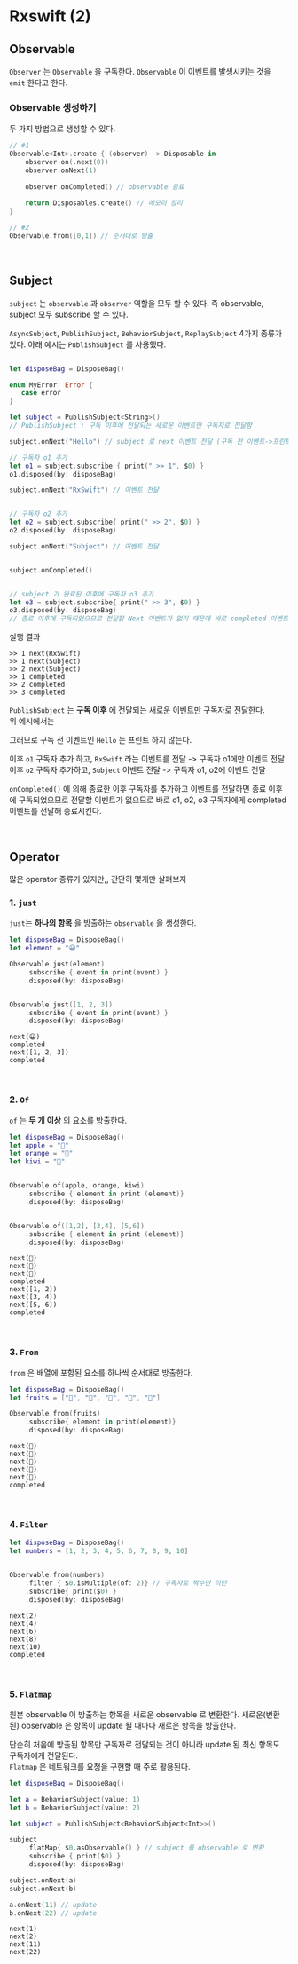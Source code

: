 # Rxswift (2)

## Observable 

`Observer` 는 `Observable` 을 구독한다. 
`Observable` 이 이벤트를 발생시키는 것을 `emit` 한다고 한다.

### Observable 생성하기

두 가지 방법으로 생성할 수 있다. 

```swift
// #1
Observable<Int>.create { (observer) -> Disposable in
    observer.on(.next(0))
    observer.onNext(1)
    
    observer.onCompleted() // observable 종료
    
    return Disposables.create() // 메모리 정리
}

// #2
Observable.from([0,1]) // 순서대로 방출

```

<br/>


## Subject

`subject` 는 `observable` 과 `observer` 역할을 모두 할 수 있다.  즉 observable, subject 모두 
subscribe 할 수 있다.     

`AsyncSubject`, `PublishSubject`, `BehaviorSubject`, `ReplaySubject` 4가지 종류가 있다.  아래 예시는   `PublishSubject` 를 사용했다. 


```swift

let disposeBag = DisposeBag()

enum MyError: Error {
   case error
}

let subject = PublishSubject<String>()
// PublishSubject : 구독 이후에 전달되는 새로운 이벤트만 구독자로 전달함

subject.onNext("Hello") // subject 로 next 이벤트 전달 (구독 전 이벤트->프린트X)

// 구독자 o1 추가
let o1 = subject.subscribe { print(" >> 1", $0) }
o1.disposed(by: disposeBag)

subject.onNext("RxSwift") // 이벤트 전달


// 구독자 o2 추가
let o2 = subject.subscribe{ print(" >> 2", $0) }
o2.disposed(by: disposeBag)

subject.onNext("Subject") // 이벤트 전달


subject.onCompleted()


// subject 가 완료된 이후에 구독자 o3 추가
let o3 = subject.subscribe{ print(" >> 3", $0) }
o3.disposed(by: disposeBag)
// 종료 이후에 구독되었으므로 전달할 Next 이벤트가 없기 때문에 바로 completed 이벤트를 전달해 종료 시킴
```

실행 결과

```
>> 1 next(RxSwift)
>> 1 next(Subject)
>> 2 next(Subject)
>> 1 completed
>> 2 completed
>> 3 completed

```

`PublishSubject` 는 **구독 이후** 에 전달되는 새로운 이벤트만 구독자로 전달한다.     
위 예시에서는 

그러므로 구독 전 이벤트인  `Hello` 는 프린트 하지 않는다.

이후 `o1` 구독자 추가 하고, `RxSwift` 라는 이벤트를 전달  -> 구독자 o1에만 이벤트 전달    
이후 `o2` 구독자 추가하고, `Subject` 이벤트 전달 -> 구독자 o1, o2에 이벤트 전달     

`onCompleted()` 에 의해 종료한 이후 구독자를 추가하고 이벤트를 전달하면 종료 이후에 구독되었으므로 전달할 이벤트가 없으므로 바로 o1, o2, o3 구독자에게 completed 이벤트를 전달해 종료시킨다. 


<br/>

## Operator

많은 operator 종류가 있지만,, 간단히 몇개만 살펴보자

### 1. `just`

`just`는 **하나의 항목** 을 방출하는 `observable` 을 생성한다.

```swift
let disposeBag = DisposeBag()
let element = "😀"

Observable.just(element)
    .subscribe { event in print(event) }
    .disposed(by: disposeBag)


Observable.just([1, 2, 3])
    .subscribe { event in print(event) }
    .disposed(by: disposeBag)
```

```
next(😀)
completed
next([1, 2, 3])
completed
```

<br/>

### 2. `Of`

`of` 는 **두 개 이상** 의 요소를 방출한다. 

```swift
let disposeBag = DisposeBag()
let apple = "🍏"
let orange = "🍊"
let kiwi = "🥝"


Observable.of(apple, orange, kiwi)
    .subscribe { element in print (element)}
    .disposed(by: disposeBag)


Observable.of([1,2], [3,4], [5,6])
    .subscribe { element in print (element)}
    .disposed(by: disposeBag)
```

```
next(🍏)
next(🍊)
next(🥝)
completed
next([1, 2])
next([3, 4])
next([5, 6])
completed
```

<br/>

### 3. `From`

`from` 은  배열에 포함된 요소를 하나씩 순서대로 방출한다.

```swift
let disposeBag = DisposeBag()
let fruits = ["🍏", "🍎", "🍋", "🍓", "🍇"]

Observable.from(fruits)
    .subscribe{ element in print(element)}
    .disposed(by: disposeBag)
```

```
next(🍏)
next(🍎)
next(🍋)
next(🍓)
next(🍇)
completed
```

<br/>

### 4. `Filter`

```swift
let disposeBag = DisposeBag()
let numbers = [1, 2, 3, 4, 5, 6, 7, 8, 9, 10]


Observable.from(numbers)
    .filter { $0.isMultiple(of: 2)} // 구독자로 짝수만 리턴
    .subscribe{ print($0) }
    .disposed(by: disposeBag)
```

```
next(2)
next(4)
next(6)
next(8)
next(10)
completed
```

<br/>

### 5. `Flatmap`

원본 observable 이 방출하는 항목을 새로운 observable 로 변환한다. 새로운(변환된) observable 은 항목이 update 될 때마다 새로운 항목을 방출한다.    

단순히 처음에 방출된 항목만 구독자로 전달되는 것이 아니라 update 된 최신 항목도 구독자에게 전달된다.    
`Flatmap` 은 네트워크를 요청을 구현할 때 주로 활용된다.

```swift
let disposeBag = DisposeBag()

let a = BehaviorSubject(value: 1)
let b = BehaviorSubject(value: 2)

let subject = PublishSubject<BehaviorSubject<Int>>()

subject
    .flatMap{ $0.asObservable() } // subject 를 observable 로 변환
    .subscribe { print($0) }
    .disposed(by: disposeBag)

subject.onNext(a)
subject.onNext(b)

a.onNext(11) // update
b.onNext(22) // update
```

```
next(1)
next(2)
next(11)
next(22)
```

